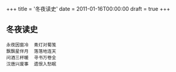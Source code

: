 +++
title = '冬夜读史'
date = 2011-01-16T00:00:00
draft = true
+++
## 冬夜读史

```text
永夜因窗冷  青灯对蜀笺
飘飘星伴月  落落地连天
问酒三杯暖  寻书万卷全
汉唐兴废事  遗恨入愁眠
```
